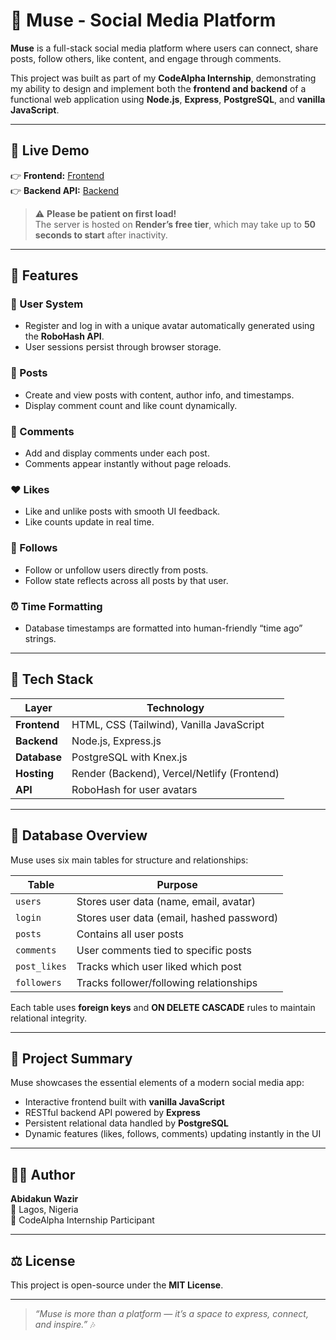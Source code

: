 # 🎵 Muse - Social Media Platform

**Muse** is a full-stack social media platform where users can connect, share posts, follow others, like content, and engage through comments.  

This project was built as part of my **CodeAlpha Internship**, demonstrating my ability to design and implement both the **frontend and backend** of a functional web application using **Node.js**, **Express**, **PostgreSQL**, and **vanilla JavaScript**.

---

## 🚀 Live Demo

👉 **Frontend:** [Frontend](https://wazirwazir.github.io/CodeAlpha_Social-Media-Platform/index.html)  
👉 **Backend API:** [Backend](https://github.com/wazirwazir/Muse_API)

> ⚠️ **Please be patient on first load!**  
> The server is hosted on **Render’s free tier**, which may take up to **50 seconds to start** after inactivity.

---

## 🌟 Features

### 👤 User System
- Register and log in with a unique avatar automatically generated using the **RoboHash API**.
- User sessions persist through browser storage.

### 📝 Posts
- Create and view posts with content, author info, and timestamps.
- Display comment count and like count dynamically.

### 💬 Comments
- Add and display comments under each post.
- Comments appear instantly without page reloads.

### ❤️ Likes
- Like and unlike posts with smooth UI feedback.
- Like counts update in real time.

### 👥 Follows
- Follow or unfollow users directly from posts.
- Follow state reflects across all posts by that user.

### ⏰ Time Formatting
- Database timestamps are formatted into human-friendly “time ago” strings.

---

## 🧠 Tech Stack

| Layer | Technology |
|--------|-------------|
| **Frontend** | HTML, CSS (Tailwind), Vanilla JavaScript |
| **Backend** | Node.js, Express.js |
| **Database** | PostgreSQL with Knex.js |
| **Hosting** | Render (Backend), Vercel/Netlify (Frontend) |
| **API** | RoboHash for user avatars |

---

## 🧩 Database Overview

Muse uses six main tables for structure and relationships:

| Table | Purpose |
|--------|----------|
| `users` | Stores user data (name, email, avatar) |
|`login`  | Stores user data (email, hashed password)|
| `posts` | Contains all user posts |
| `comments` | User comments tied to specific posts |
| `post_likes` | Tracks which user liked which post |
| `followers` | Tracks follower/following relationships |


Each table uses **foreign keys** and **ON DELETE CASCADE** rules to maintain relational integrity.

---

## 📜 Project Summary

Muse showcases the essential elements of a modern social media app:
- Interactive frontend built with **vanilla JavaScript**
- RESTful backend API powered by **Express**
- Persistent relational data handled by **PostgreSQL**
- Dynamic features (likes, follows, comments) updating instantly in the UI

---

## 👨‍💻 Author

**Abidakun Wazir**  
📍 Lagos, Nigeria  
💼 CodeAlpha Internship Participant  


---

## ⚖️ License
This project is open-source under the **MIT License**.

---

> _“Muse is more than a platform — it’s a space to express, connect, and inspire.”_ 🎶
